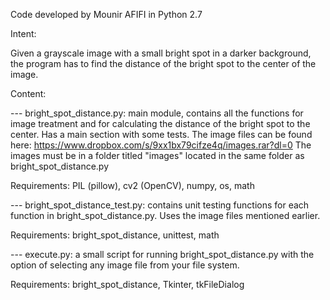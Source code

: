 Code developed by Mounir AFIFI in Python 2.7

Intent: 

Given a grayscale image with a small bright spot in a darker background, 
the program has to find the distance of the bright spot to the center of the
image.

Content:

--- bright_spot_distance.py: main module, contains all the functions for image
treatment and for calculating the distance of the bright spot to the center.
Has a main section with some tests. The image files can be found here:
https://www.dropbox.com/s/9xx1bx79cifze4q/images.rar?dl=0
The images must be in a folder titled "images" located in the same folder as
bright_spot_distance.py

Requirements: PIL (pillow), cv2 (OpenCV), numpy, os, math

--- bright_spot_distance_test.py: contains unit testing functions for each function
in bright_spot_distance.py. Uses the image files mentioned earlier.

Requirements: bright_spot_distance, unittest, math

--- execute.py: a small script for running bright_spot_distance.py with the option
of selecting any image file from your file system.

Requirements: bright_spot_distance, Tkinter, tkFileDialog
